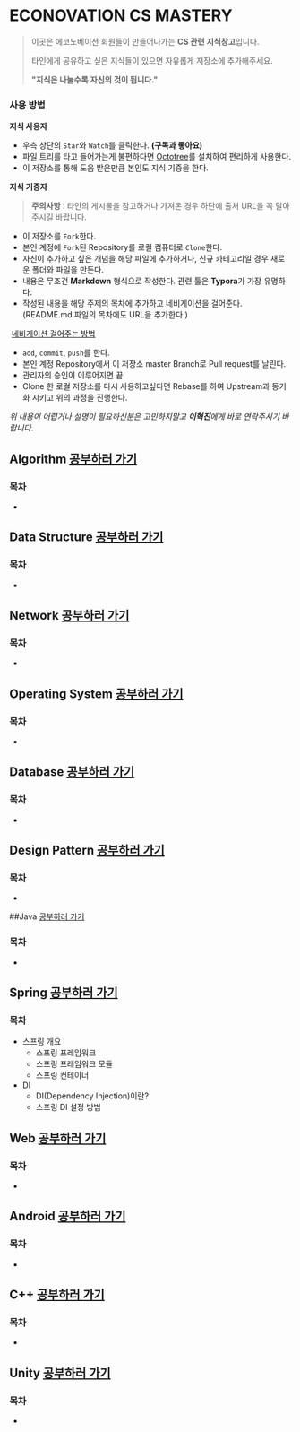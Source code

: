 # ECONOVATION CS MASTERY

> 이곳은 에코노베이션 회원들이 만들어나가는 **CS 관련 지식창고**입니다. 
>
> 타인에게 공유하고 싶은 지식들이 있으면 자유롭게 저장소에 추가해주세요.
>
> **"지식은 나눌수록 자신의 것이 됩니다."**

### 사용 방법

**지식 사용자**

* 우측 상단의 `Star`와 `Watch`를 클릭한다. **(구독과 좋아요)**
* 파일 트리를 타고 들어가는게 불편하다면 [Octotree](https://chrome.google.com/webstore/detail/octotree/bkhaagjahfmjljalopjnoealnfndnagc?hl=ko&sid=9l5gzM)를 설치하여 편리하게 사용한다.
* 이 저장소를 통해 도움 받은만큼 본인도 지식 기증을 한다.

**지식 기증자**

> **주의사항** : 타인의 게시물을 참고하거나 가져온 경우 하단에 출처 URL을 꼭 달아주시길 바랍니다.

* 이 저장소를 `Fork`한다.
* 본인 계정에 `Fork`된 Repository를 로컬 컴퓨터로 `Clone`한다.
* 자신이 추가하고 싶은 개념을 해당 파일에 추가하거나, 신규 카테고리일 경우 새로운 폴더와 파일을 만든다.
* 내용은 무조건 **Markdown** 형식으로 작성한다. 관련 툴은 **Typora**가 가장 유명하다.
* 작성된 내용을 해당 주제의 목차에 추가하고 네비게이션을 걸어준다. (README.md 파일의 목차에도 URL을 추가한다.)

​       [네비게이션 걸어주는 방법](http://a1010100z.tistory.com/entry/Markdown-%EB%A7%88%ED%81%AC%EB%8B%A4%EC%9A%B4-%EB%AC%B8%EC%84%9C-%EB%82%B4%EB%B6%80-%EB%A7%81%ED%81%AC-%EC%9D%B4%EB%8F%99)

* `add`, `commit`, `push`를 한다. 
* 본인 계정 Repository에서 이 저장소 master Branch로 Pull request를 날린다.
* 관리자의 승인이 이루어지면 끝
* Clone 한 로컬 저장소를 다시 사용하고싶다면 Rebase를 하여 Upstream과 동기화 시키고 위의 과정을 진행한다.

*위 내용이 어렵거나 설명이 필요하신분은 고민하지말고 **이혁진**에게 바로 연락주시기 바랍니다*.



## Algorithm   [공부하러 가기](https://github.com/JNU-econovation/cs-mastery/blob/master/Android/Android.md)

### 목차

* 



## Data Structure   [공부하러 가기](https://github.com/JNU-econovation/cs-mastery/blob/master/Data%20Structure/Data%20structure.md)

### 목차

* 



## Network   [공부하러 가기](https://github.com/JNU-econovation/cs-mastery/blob/master/Network/Network.md)

### 목차

* 



## Operating System   [공부하러 가기](https://github.com/JNU-econovation/cs-mastery/blob/master/Operating%20System/Operating%20System.md)

### 목차

* 



## Database   [공부하러 가기](https://github.com/JNU-econovation/cs-mastery/blob/master/Database/Database.md)

### 목차

- 



## Design Pattern   [공부하러 가기](https://github.com/JNU-econovation/cs-mastery/blob/master/Design%20Pattern/Design%20Pattern.md)

### 목차

- 



##Java   [공부하러 가기](https://github.com/JNU-econovation/cs-mastery/blob/master/Java/Java.md)

### 목차

* 



## Spring   [공부하러 가기](https://github.com/JNU-econovation/cs-mastery/blob/master/Spring/Spring.md)

### 목차

- 스프링 개요
  - 스프링 프레임워크
  - 스프링 프레임워크 모듈
  - 스프링 컨테이너
- DI
  - DI(Dependency Injection)이란?
  - 스프링 DI 설정 방법



## Web   [공부하러 가기](https://github.com/JNU-econovation/cs-mastery/blob/master/Web/Web.md)

### 목차

* 



## Android   [공부하러 가기](https://github.com/JNU-econovation/cs-mastery/blob/master/Android/Android.md)

### 목차

- 





## C++   [공부하러 가기](https://github.com/JNU-econovation/cs-mastery/blob/master/C++/C++.md)

### 목차

* 



## Unity   [공부하러 가기](https://github.com/JNU-econovation/cs-mastery/blob/master/Unity/Unity.md)

### 목차

* 



